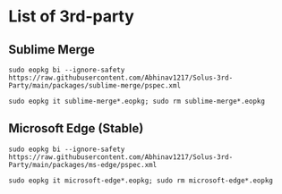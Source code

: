 # List of 3rd-party  


## Sublime Merge

```
sudo eopkg bi --ignore-safety https://raw.githubusercontent.com/Abhinav1217/Solus-3rd-Party/main/packages/sublime-merge/pspec.xml

sudo eopkg it sublime-merge*.eopkg; sudo rm sublime-merge*.eopkg
```

## Microsoft Edge (Stable)

```
sudo eopkg bi --ignore-safety https://raw.githubusercontent.com/Abhinav1217/Solus-3rd-Party/main/packages/ms-edge/pspec.xml

sudo eopkg it microsoft-edge*.eopkg; sudo rm microsoft-edge*.eopkg
```